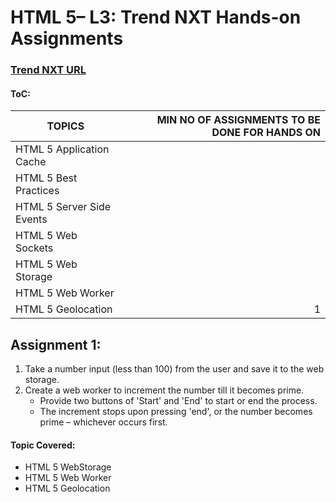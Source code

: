 # HTML 5– L3: Trend NXT Hands-on Assignments

### [Trend NXT URL](https://wipro365.sharepoint.com/sites/ku-practice4113/Pages/Learning%20Contents/HTML%205%20L3.aspx)
#### ToC:

| TOPICS                    |  MIN NO OF ASSIGNMENTS TO BE DONE FOR HANDS ON  |
| ------------------------- | -----------------------------------------------:|
| HTML 5 Application Cache  |                                                 |
| HTML 5 Best Practices     |                                                 |
| HTML 5 Server Side Events |                                                 |
| HTML 5 Web Sockets        |                                                 |
| HTML 5 Web Storage        |                                                 |
| HTML 5 Web Worker         |                                                 |
| HTML 5 Geolocation        |                                               1 |

## Assignment 1:
1. Take a number input (less than 100) from the user and save it to the web storage.
2. Create a web worker to increment the number till it becomes prime.
    * Provide two buttons of 'Start' and 'End' to start or end the process.
    * The increment stops upon pressing 'end', or the number becomes prime – whichever occurs first.

#### Topic Covered:
* HTML 5 WebStorage
* HTML 5 Web Worker
* HTML 5 Geolocation

